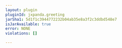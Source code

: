 ```yaml
---
layout: plugin
pluginId: jxpanda.greeting
jarSha1: 5d1f1c3944772232b04ab35e8a3f2c3ddbd548e7
isJarAvailable: true
error: NONE
violations: []

---
```

